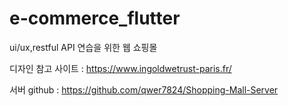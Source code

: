 # e-commerce_flutter
ui/ux,restful API 연습을 위한 웹 쇼핑몰 


디자인 참고 사이트 : https://www.ingoldwetrust-paris.fr/

서버 github :  https://github.com/qwer7824/Shopping-Mall-Server

